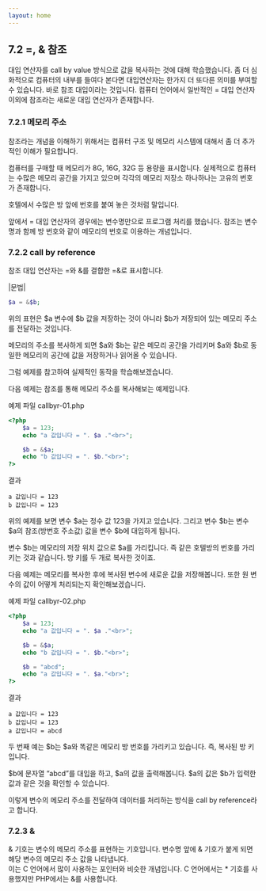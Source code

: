 ```yaml
---
layout: home
---
```

## 7.2 =, & 참조

대입 연산자를 call by value 방식으로 값을 복사하는 것에 대해 학습했습니다. 좀 더 심화적으로 컴퓨터의 내부를 들여다 본다면 대입연산자는 한가지 더 또다른 의미를 부여할 수 있습니다. 바로 참조 대입이라는 것입니다. 컴퓨터 언어에서 일반적인 = 대입 연산자 이외에 참조라는 새로운 대입 연산자가 존재합니다.  


### 7.2.1 메모리 주소
참조라는 개념을 이해하기 위해서는 컴퓨터 구조 및 메모리 시스템에 대해서 좀 더 추가적인 이해가 필요합니다.  

컴퓨터를 구매할 때 메모리가 8G, 16G, 32G 등 용량을 표시합니다. 실제적으로 컴퓨터는 수많은 메모리 공간을 가지고 있으며 각각의 메모리 저장소 하나하나는 고유의 번호가 존재합니다.  

 

호텔에서 수많은 방 앞에 번호를 붙여 놓은 것처럼 말입니다.  

앞에서 = 대입 연산자의 경우에는 변수명만으로 프로그램 처리를 했습니다. 참조는 변수명과 함께 방 번호와 같이 메모리의 번호로 이용하는 개념입니다.  

  
### 7.2.2 call by reference
참조 대입 연산자는 =와 &를 결합한 =&로 표시합니다.  

|문법|
```php
$a = &$b;
```

위의 표현은 $a 변수에 $b 값을 저장하는 것이 아니라 $b가 저장되어 있는 메모리 주소를 전달하는 것입니다.  

메모리의 주소를 복사하게 되면 $a와 $b는 같은 메모리 공간을 가리키며 $a와 $b로 동일한 메모리의 공간에 값을 저장하거나 읽어올 수 있습니다.  
 

그럼 예제를 참고하여 실제적인 동작을 학습해보겠습니다.  

다음 예제는 참조를 통해 메모리 주소를 복사해보는 예제입니다.   

예제 파일 callbyr-01.php
```php
<?php
	$a = 123;
	echo "a 값입니다 = ". $a ."<br>";

	$b = &$a;
	echo "b 값입니다 = ". $b."<br>";
?>
```

결과
```
a 값입니다 = 123
b 값입니다 = 123
```

위의 예제를 보면 변수 $a는 정수 값 123을 가지고 있습니다. 그리고 변수 $b는 변수 $a의 참조(방번호 주소값) 값을 변수 $b에 대입하게 됩니다.  

변수 $b는 메모리의 저장 위치 값으로 $a를 가리킵니다. 즉 같은 호텔방의 번호를 가리키는 것과 같습니다. 방 키를 두 개로 복사한 것이죠.  

다음 예제는 메모리를 복사한 후에 복사된 변수에 새로운 값을 저장해봅니다. 또한 원 변수의 값이 어떻게 처리되는지 확인해보겠습니다.  

예제 파일 callbyr-02.php
```php
<?php
	$a = 123;
	echo "a 값입니다 = ". $a ."<br>";

	$b = &$a;
	echo "b 값입니다 = ". $b."<br>";

	$b = "abcd";
	echo "a 값입니다 = ". $a."<br>";
?>
```

결과
```
a 값입니다 = 123
b 값입니다 = 123
a 값입니다 = abcd
```

두 번째 예는 $b는 $a와 똑같은 메모리 방 번호를 가리키고 있습니다. 즉, 복사된 방 키입니다.  

$b에 문자열 “abcd”를 대입을 하고, $a의 값을 출력해봅니다. $a의 값은 $b가 입력한 값과 같은 것을 확인할 수 있습니다.  

이렇게 변수의 메모리 주소를 전달하여 데이터를 처리하는 방식을 call by reference라고 합니다.   


### 7.2.3 &
& 기호는 변수의 메모리 주소를 표현하는 기호입니다. 변수명 앞에 & 기호가 붙게 되면 해당 변수의 메모리 주소 값을 나타냅니다.  
이는 C 언어에서 많이 사용하는 포인터와 비슷한 개념입니다. C 언어에서는 * 기호를 사용했지만 PHP에서는 &를 사용합니다.  

